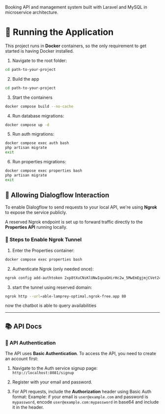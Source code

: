 Booking API and management system built with Laravel and MySQL in microservice architecture. 

# 🚀 Running the Application

This project runs in **Docker** containers, so the only requirement to get started is having Docker installed.

1. Navigate to the root folder:
```bash
cd path-to-your-project
```
2. Build the app
```bash
cd path-to-your-project
```
3. Start the containers
```bash
docker compose build --no-cache
```
4. Run database migrations:
```bash
docker compose up -d
```
5. Run auth migrations:
```bash
docker compose exec auth bash
php artisan migrate
exit
```
6. Run properties migrations:
```bash
docker compose exec properties bash
php artisan migrate
exit
```

## 🤖 Allowing Dialogflow Interaction

To enable Dialogflow to send requests to your local API, we're using **Ngrok** to expose the service publicly.

A reserved Ngrok endpoint is set up to forward traffic directly to the **Properties API** running locally.

### 🔌 Steps to Enable Ngrok Tunnel

1. Enter the Properties container:
```bash
docker compose exec properties bash
```
2. Authenticate Ngrok (only needed once):
```bash
ngrok config add-authtoken 2xp8tXuCNsKlUNwIqoaGHirHc2w_5MwEmEgjmjCVet24P33L
```
3. start the tunnel using reserved domain:
```bash
ngrok http --url=able-lamprey-optimal.ngrok-free.app 80
```
now the chatbot is able to query availabilities

__________________________________________________________________________________________
## 📚 API Docs

### 🔐 API Authentication

The API uses **Basic Authentication**. To access the API, you need to create an account first:

1. Navigate to the Auth service signup page:  
   `http://localhost:8081/signup`

2. Register with your email and password.

3. For API requests, include the **Authorization** header using Basic Auth format:
Example: if your email is `user@example.com` and password is `mypassword`, encode `user@example.com:mypassword` in base64 and include it in the header.



